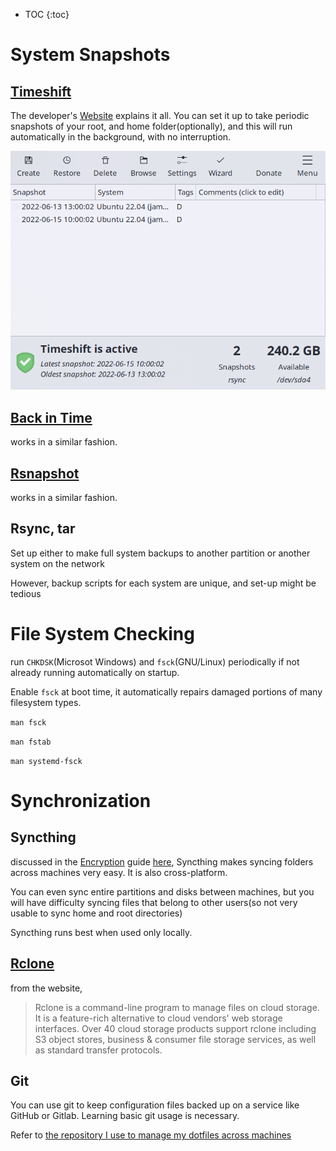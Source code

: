 * TOC
{:toc}

# System Snapshots

## [Timeshift](https://teejeetech.com/timeshift/)

The developer's [Website](https://teejeetech.com/timeshift/) explains it all.
You can set it up to take periodic snapshots of your root, and home folder(optionally), and this will run automatically in the background, with no interruption.

![](timeshift.png)

## [Back in Time](https://backintime.readthedocs.io/en/latest/)

works in a similar fashion.

## [Rsnapshot](https://rsnapshot.org/)

works in a similar fashion.

## Rsync, tar

Set up either to make full system backups to another partition or another system on the network

However, backup scripts for each system are unique, and set-up might be tedious

# File System Checking

run `CHKDSK`(Microsot Windows) and `fsck`(GNU/Linux) periodically if not already running automatically on startup.

Enable `fsck` at boot time, it automatically repairs damaged portions of many filesystem types.

`man fsck`

`man fstab`

`man systemd-fsck`

# Synchronization

## Syncthing

discussed in the [Encryption](./encryption.md) guide [here](https://elvindesouza.github.io/hardening/encryption.html#password-sensitive-information-management-), Syncthing makes syncing folders across machines very easy. It is also cross-platform.

You can even sync entire partitions and disks between machines, but you will have difficulty syncing files that belong to other users(so not very usable to sync home and root directories)

Syncthing runs best when used only locally.

## [Rclone](https://rclone.org/)

from the website,

> Rclone is a command-line program to manage files on cloud storage. It is a feature-rich alternative to cloud vendors' web storage interfaces. Over 40 cloud storage products support rclone including S3 object stores, business & consumer file storage services, as well as standard transfer protocols.

## Git

You can use git to keep configuration files backed up on a service like GitHub or Gitlab. Learning basic git usage is necessary.

Refer to [the repository I use to manage my dotfiles across machines](https://github.com/elvindesouza/dotfiles)

